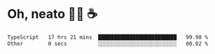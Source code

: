 # Oh, neato 🧑‍💻 ☕

<!--START_SECTION:waka-->

```txt
TypeScript   17 hrs 21 mins  █████████████████████████   99.98 %
Other        0 secs          ░░░░░░░░░░░░░░░░░░░░░░░░░   00.02 %
```

<!--END_SECTION:waka-->

